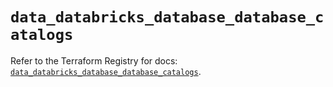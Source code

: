 # `data_databricks_database_database_catalogs`

Refer to the Terraform Registry for docs: [`data_databricks_database_database_catalogs`](https://registry.terraform.io/providers/databricks/databricks/1.87.1/docs/data-sources/database_database_catalogs).

